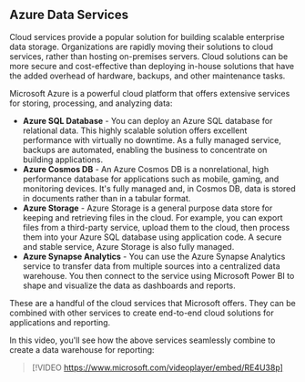 ## Azure Data Services

Cloud services provide a popular solution for building scalable enterprise data storage. Organizations are rapidly moving their solutions to cloud services, rather than hosting on-premises servers. Cloud solutions can be more secure and cost-effective than deploying in-house solutions that have the added overhead of hardware, backups, and other maintenance tasks.

Microsoft Azure is a powerful cloud platform that offers extensive services for storing, processing, and analyzing data:

 -  **Azure SQL Database** \- You can deploy an Azure SQL database for relational data. This highly scalable solution offers excellent performance with virtually no downtime. As a fully managed service, backups are automated, enabling the business to concentrate on building applications.
 -  **Azure Cosmos DB** \- An Azure Cosmos DB is a nonrelational, high performance database for applications such as mobile, gaming, and monitoring devices. It's fully managed and, in Cosmos DB, data is stored in documents rather than in a tabular format.
 -  **Azure Storage** \- Azure Storage is a general purpose data store for keeping and retrieving files in the cloud. For example, you can export files from a third-party service, upload them to the cloud, then process them into your Azure SQL database using application code. A secure and stable service, Azure Storage is also fully managed.
 -  **Azure Synapse Analytics** \- You can use the Azure Synapse Analytics service to transfer data from multiple sources into a centralized data warehouse. You then connect to the service using Microsoft Power BI to shape and visualize the data as dashboards and reports.

These are a handful of the cloud services that Microsoft offers. They can be combined with other services to create end-to-end cloud solutions for applications and reporting.

In this video, you'll see how the above services seamlessly combine to create a data warehouse for reporting:

> [!VIDEO https://www.microsoft.com/videoplayer/embed/RE4U38p]
